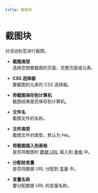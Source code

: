 ```yaml
---
title: 截图块
---
```


# 截图块

对活动标签进行截图。

- **截图类型** <br>
	选择您想要截图的页面、完整页面或元素。

- **CSS 选择器** <br>
	要截图的元素的 CSS 选择器。

- **将截图保存到计算机** <br>
	截图结果是否保存到计算机。

- **文件名** <br>
	截图文件的名称。

- **文件类型** <br>
	截图文件的类型，默认为 `PNG`。

- **将截图插入到表格** <br>
	是否将截图的 [数据 URL](https://developer.mozilla.org/en-US/docs/Web/HTTP/Basics_of_HTTP/Data_URIs) 插入到 [表格](../workflow/table.md) 中。

- **分配给变量** <br>
	是否将数据 URL 分配到 [变量](../workflow/variables.md) 中。

- **变量名称** <br>
	要分配数据 URL 的变量名称。